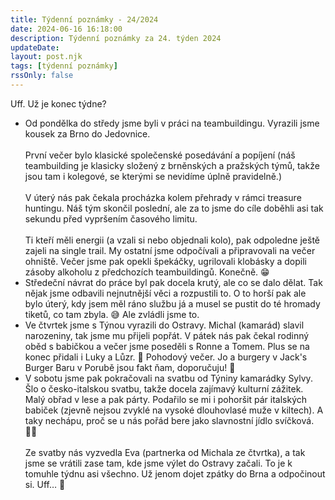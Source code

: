 ```yaml
---
title: Týdenní poznámky - 24/2024
date: 2024-06-16 16:18:00
description: Týdenní poznámky za 24. týden 2024
updateDate:
layout: post.njk
tags: [týdenní poznámky]
rssOnly: false
---
```

Uff. Už je konec týdne?
- Od pondělka do středy jsme byli v práci na teambuildingu. Vyrazili jsme kousek za Brno do Jedovnice.<br><br>
  První večer bylo klasické společenské posedávání a popíjení (náš teambuilding je klasicky složený z brněnských a pražských týmů, takže jsou tam i kolegové, se kterými se nevidíme úplně pravidelně.)<br><br> 
  V úterý nás pak čekala procházka kolem přehrady v rámci treasure huntingu. Náš tým skončil poslední, ale za to jsme do cíle doběhli asi tak sekundu před vypršením časového limitu.<br><br> 
  Ti kteří měli energii (a vzali si nebo objednali kolo), pak odpoledne ještě zajeli na single trail. My ostatní jsme odpočívali a připravovali na večer ohniště. Večer jsme pak opekli špekáčky, ugrilovali klobásky a dopili zásoby alkoholu z předchozích teambuildingů. Konečně. 😁 
- Středeční návrat do práce byl pak docela krutý, ale co se dalo dělat. Tak nějak jsme odbavili nejnutnější věci a rozpustili to. O to horší pak ale bylo úterý, kdy jsem měl ráno službu já a musel se pustit do té hromady tiketů, co tam zbyla. 😅 Ale zvládli jsme to.
- Ve čtvrtek jsme s Týnou vyrazili do Ostravy. Michal (kamarád) slavil narozeniny, tak jsme mu přijeli popřát. V pátek nás pak čekal rodinný oběd s babičkou a večer jsme poseděli s Ronne a Tomem. Plus se na konec přidali i Luky a Lůzr. 🙂 Pohodový večer. Jo a burgery v Jack's Burger Baru v Porubě jsou fakt ňam, doporučuju! 🍔
- V sobotu jsme pak pokračovali na svatbu od Týniny kamarádky Sylvy. Šlo o česko-italskou svatbu, takže docela zajímavý kulturní zážitek. Malý obřad v lese a pak párty. Podařilo se mi i pohoršit pár italských babiček (zjevně nejsou zvyklé na vysoké dlouhovlasé muže v kiltech). A taky nechápu, proč se u nás pořád bere jako slavnostní jídlo svíčková. 🤦‍♂️<br><br> 
  Ze svatby nás vyzvedla Eva (partnerka od Michala ze čtvrtka), a tak jsme se vrátili zase tam, kde jsme výlet do Ostravy začali.
To je k tomuhle týdnu asi všechno. Už jenom dojet zpátky do Brna a odpočinout si. Uff… 🙂

